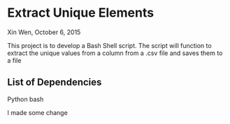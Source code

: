 # Extract Unique Elements
Xin Wen, October 6, 2015

This project is to develop a Bash Shell script.
The script will function to extract the unique values from a column from 
a  .csv file and  saves them to a file 

## List of Dependencies
Python
bash

I made some change
